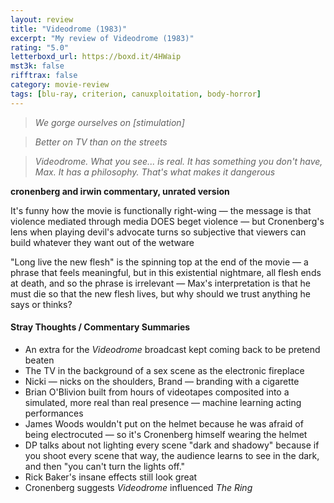 ```yaml
---
layout: review
title: "Videodrome (1983)"
excerpt: "My review of Videodrome (1983)"
rating: "5.0"
letterboxd_url: https://boxd.it/4HWaip
mst3k: false
rifftrax: false
category: movie-review
tags: [blu-ray, criterion, canuxploitation, body-horror]
---
```


<blockquote></blockquote><blockquote><i>We gorge ourselves on [stimulation]</i></blockquote><blockquote></blockquote><blockquote><i>Better on TV than on the streets</i></blockquote><blockquote><i>Videodrome. What you see... is real. It has something you don't have, Max. It has a philosophy. That's what makes it dangerous</i></blockquote><b>cronenberg and irwin commentary, unrated version</b>

It's funny how the movie is functionally right-wing — the message is that violence mediated through media DOES beget violence — but Cronenberg's lens when playing devil's advocate turns so subjective that viewers can build whatever they want out of the wetware

"Long live the new flesh" is the spinning top at the end of the movie — a phrase that feels meaningful, but in this existential nightmare, all flesh ends at death, and so the phrase is irrelevant — Max's interpretation is that he must die so that the new flesh lives, but why should we trust anything he says or thinks?

#### Stray Thoughts / Commentary Summaries

- An extra for the <i>Videodrome</i> broadcast kept coming back to be pretend beaten
- The TV in the background of a sex scene as the electronic fireplace
- Nicki — nicks on the shoulders, Brand — branding with a cigarette
- Brian O'Blivion built from hours of videotapes composited into a simulated, more real than real presence — machine learning acting performances
- James Woods wouldn't put on the helmet because he was afraid of being electrocuted — so it's Cronenberg himself wearing the helmet
- DP talks about not lighting every scene "dark and shadowy" because if you shoot every scene that way, the audience learns to see in the dark, and then "you can't turn the lights off."
- Rick Baker's insane effects still look great
- Cronenberg suggests <i>Videodrome</i> influenced <i>The Ring</i>

